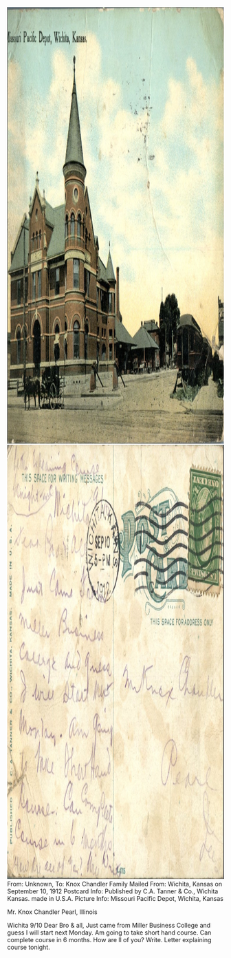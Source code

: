 <html><body><img class="alignnone size-full wp-image-1209" src="/wp-content/uploads/2014/06/postcard-2014-20140605_13332763_0524.jpg" alt="postcard-2014-20140605_13332763_0524" width="1472" height="1015"> <img class="alignnone size-full wp-image-1210" src="/wp-content/uploads/2014/06/postcard-2014-20140605_13333550_0525.jpg" alt="postcard-2014-20140605_13333550_0525" width="1508" height="1009">From: Unknown, To: Knox Chandler Family
Mailed From: Wichita, Kansas on September 10, 1912
Postcard Info: Published by C.A. Tanner &amp; Co., Wichita Kansas. made in U.S.A.
Picture Info: Missouri Pacific Depot, Wichita, Kansas

Mr. Knox Chandler
Pearl, Illinois

Wichita 9/10
Dear Bro &amp; all,
Just came from Miller Business College and guess I will start next Monday. Am going to take short hand course. Can complete course in 6 months. How are ll of you? Write.
Letter explaining course tonight.</body></html>